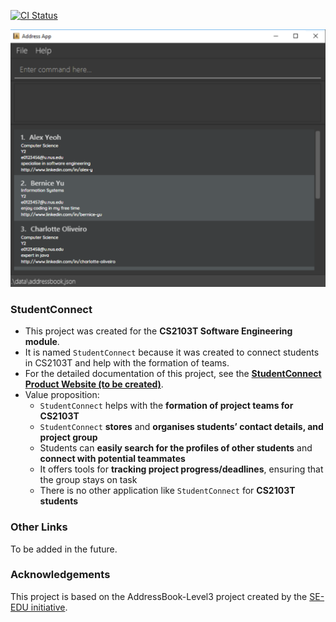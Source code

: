 [![CI Status](https://github.com/AY2324S1-CS2103T-F12-2/tp/workflows/Java%20CI/badge.svg)](https://github.com/AY2324S1-CS2103T-F12-2/tp/actions)

![Ui](docs/images/Ui.png)

### StudentConnect

* This project was created for the **CS2103T Software Engineering module**. <br>
* It is named `StudentConnect` because it was created to connect students in CS2103T and help with the formation of teams.
* For the detailed documentation of this project, see the **[StudentConnect Product Website (to be created)](https://github.com/AY2324S1-CS2103T-F12-2/tp)**.
* Value proposition: <br>
  * `StudentConnect` helps with the **formation of project teams for CS2103T**
  * `StudentConnect` **stores** and **organises students’ contact details, and project group**
  * Students can **easily search for the profiles of other students** and **connect with potential teammates**
  * It offers tools for **tracking project progress/deadlines**, ensuring that the group stays on task
  * There is no other application like `StudentConnect` for **CS2103T students**

### Other Links
To be added in the future.

### Acknowledgements
This project is based on the AddressBook-Level3 project created by the [SE-EDU initiative](https://se-education.org).

